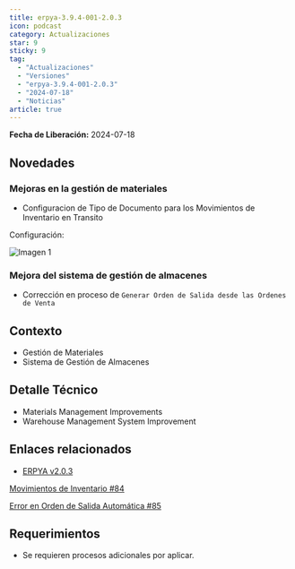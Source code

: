 ```yaml
---
title: erpya-3.9.4-001-2.0.3
icon: podcast
category: Actualizaciones
star: 9
sticky: 9
tag:
  - "Actualizaciones"
  - "Versiones"
  - "erpya-3.9.4-001-2.0.3"
  - "2024-07-18"
  - "Noticias"
article: true
---
```


**Fecha de Liberación:** 2024-07-18

## Novedades

### Mejoras en la gestión de materiales

- Configuracion de Tipo de Documento para los Movimientos de Inventario en Transito

Configuración:

![Imagen 1](/assets/img/downloads/updates/resources/adempiere-patch-zk-2.0.3-img1.png)

### Mejora del sistema de gestión de almacenes

- Corrección en proceso de `Generar Orden de Salida desde las Ordenes de Venta`

## Contexto

- Gestión de Materiales
- Sistema de Gestión de Almacenes

## Detalle Técnico

- Materials Management Improvements
- Warehouse Management System Improvement

## Enlaces relacionados

- [ERPYA v2.0.3](https://github.com/erpya/adempiere_patch_zk/releases/tag/2.0.3)

[Movimientos de Inventario #84](https://github.com/erpcya/Control-NATULAC/issues/84)

[Error en Orden de Salida Automática #85](https://github.com/erpcya/Control-NATULAC/issues/85)

## Requerimientos

- Se requieren procesos adicionales por aplicar.
